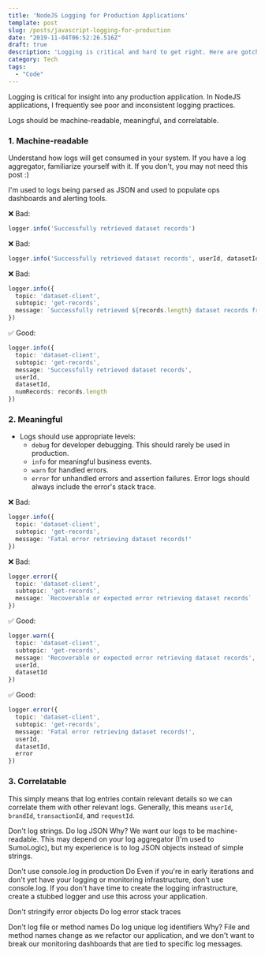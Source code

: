 ```yaml
---
title: 'NodeJS Logging for Production Applications'
template: post
slug: /posts/javascript-logging-for-production
date: "2019-11-04T06:52:26.516Z"
draft: true
description: 'Logging is critical and hard to get right. Here are gotchas I commonly see.'
category: Tech
tags:
  - "Code"
---
```


Logging is critical for insight into any production application. In NodeJS applications, I frequently see poor and inconsistent logging practices.

Logs should be machine-readable, meaningful, and correlatable.

### 1. Machine-readable

Understand how logs will get consumed in your system. If you have a log aggregator, familiarize yourself with it. If you don't, you may not need this post :)

I'm used to logs being parsed as JSON and used to populate ops dashboards and alerting tools.


❌ Bad:

```ts
logger.info('Successfully retrieved dataset records')
```

❌ Bad:

```ts
logger.info('Successfully retrieved dataset records', userId, datasetId)
```

❌ Bad:

```ts
logger.info({
  topic: 'dataset-client',
  subtopic: 'get-records',
  message: `Successfully retrieved ${records.length} dataset records from ${datasetId} for ${userId}`
})
```

✅ Good:

```ts
logger.info({
  topic: 'dataset-client',
  subtopic: 'get-records',
  message: 'Successfully retrieved dataset records',
  userId,
  datasetId,
  numRecords: records.length
})
```

### 2. Meaningful

* Logs should use appropriate levels:
  * `debug` for developer debugging. This should rarely be used in production.
  * `info` for meaningful business events.
  * `warn` for handled errors.
  * `error` for unhandled errors and assertion failures. Error logs should always include the error's stack trace.

❌ Bad:

```ts
logger.info({
  topic: 'dataset-client',
  subtopic: 'get-records',
  message: 'Fatal error retrieving dataset records!'
})
```

❌ Bad:

```ts
logger.error({
  topic: 'dataset-client',
  subtopic: 'get-records',
  message: `Recoverable or expected error retrieving dataset records`
})
```

✅ Good:

```ts
logger.warn({
  topic: 'dataset-client',
  subtopic: 'get-records',
  message: 'Recoverable or expected error retrieving dataset records',
  userId,
  datasetId
})
```

✅ Good:

```ts
logger.error({
  topic: 'dataset-client',
  subtopic: 'get-records',
  message: 'Fatal error retrieving dataset records!',
  userId,
  datasetId,
  error
})
```

### 3. Correlatable

This simply means that log entries contain relevant details so we can correlate them with other relevant logs. Generally, this means `userId`, `brandId`, `transactionId`, and `requestId`.




Don't log strings.
Do log JSON
	Why? We want our logs to be machine-readable. This may depend on your log aggregator (I'm used to SumoLogic), but my experience is to log JSON objects instead of simple strings.

Don't use console.log in production
Do
	Even if you're in early iterations and don't yet have your logging or monitoring infrastructure, don't use console.log. If you don't have time to create the logging infrastructure, create a stubbed logger and use this across your application.

Don't stringify error objects
Do log error stack traces

Don't log file or method names
Do log unique log identifiers
	Why? File and method names change as we refactor our application, and we don't want to break our monitoring dashboards that are tied to specific log messages.

